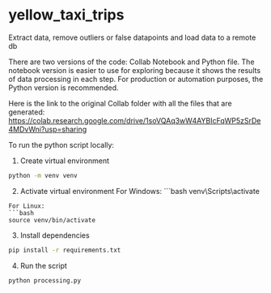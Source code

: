 # yellow_taxi_trips
Extract data, remove outliers or false datapoints and load data to a remote db

There are two versions of the code: Collab Notebook and Python file. The notebook version is easier to use for exploring because it shows the results of data processing in each step. For production or automation purposes, the Python version is recommended.

Here is the link to the original Collab folder with all the files that are generated: https://colab.research.google.com/drive/1soVQAq3wW4AYBIcFqWP5zSrDe4MDvWni?usp=sharing

To run the python script locally:

1. Create virtual environment
```bash
python -m venv venv
```

2. Activate virtual environment
For Windows: ```bash
venv\Scripts\activate
```
For Linux: 
```bash
source venv/bin/activate
```

3. Install dependencies
```bash
pip install -r requirements.txt
```

4. Run the script
```bash
python processing.py
```
